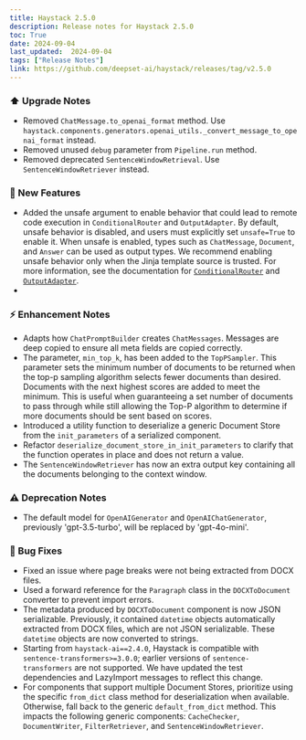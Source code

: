```yaml
---
title: Haystack 2.5.0
description: Release notes for Haystack 2.5.0
toc: True
date: 2024-09-04
last_updated:  2024-09-04
tags: ["Release Notes"]
link: https://github.com/deepset-ai/haystack/releases/tag/v2.5.0
---
```


### ⬆️ Upgrade Notes

-   Removed `ChatMessage.to_openai_format` method. Use `haystack.components.generators.openai_utils._convert_message_to_openai_format` instead.
-   Removed unused `debug` parameter from `Pipeline.run` method.
-   Removed deprecated `SentenceWindowRetrieval`. Use `SentenceWindowRetriever` instead.

### 🚀 New Features

- Added the unsafe argument to enable behavior that could lead to remote code execution in `ConditionalRouter` and `OutputAdapter`. By default, unsafe behavior is disabled, and users must explicitly set `unsafe=True` to enable it. When unsafe is enabled, types such as `ChatMessage`, `Document`, and `Answer` can be used as output types. We recommend enabling unsafe behavior only when the Jinja template source is trusted. For more information, see the documentation for [`ConditionalRouter`](https://docs.haystack.deepset.ai/docs/conditionalrouter#unsafe-behaviour) and [`OutputAdapter`](https://docs.haystack.deepset.ai/docs/outputadapter#unsafe-behaviour).
- 

### ⚡️ Enhancement Notes

-   Adapts how `ChatPromptBuilder` creates `ChatMessages`. Messages are deep copied to ensure all meta fields are copied correctly.
-   The parameter, `min_top_k`, has been added to the `TopPSampler`. This parameter sets the minimum number of documents to be returned when the top-p sampling algorithm selects fewer documents than desired. Documents with the next highest scores are added to meet the minimum. This is useful when guaranteeing a set number of documents to pass through while still allowing the Top-P algorithm to determine if more documents should be sent based on scores.
-   Introduced a utility function to deserialize a generic Document Store from the `init_parameters` of a serialized component.
-   Refactor `deserialize_document_store_in_init_parameters` to clarify that the function operates in place and does not return a value.
-   The `SentenceWindowRetriever` has now an extra output key containing all the documents belonging to the context window.

### ⚠️ Deprecation Notes

- The default model for `OpenAIGenerator` and `OpenAIChatGenerator`, previously 'gpt-3.5-turbo', will be replaced by 'gpt-4o-mini'.

### 🐛 Bug Fixes

-   Fixed an issue where page breaks were not being extracted from DOCX files.
-   Used a forward reference for the `Paragraph` class in the `DOCXToDocument` converter to prevent import errors.
-   The metadata produced by `DOCXToDocument` component is now JSON serializable. Previously, it contained `datetime` objects automatically extracted from DOCX files, which are not JSON serializable. These `datetime` objects are now converted to strings.
-   Starting from `haystack-ai==2.4.0`, Haystack is compatible with `sentence-transformers>=3.0.0`; earlier versions of `sentence-transformers` are not supported. We have updated the test dependencies and LazyImport messages to reflect this change.
-   For components that support multiple Document Stores, prioritize using the specific `from_dict` class method for deserialization when available. Otherwise, fall back to the generic `default_from_dict` method. This impacts the following generic components: `CacheChecker`, `DocumentWriter`, `FilterRetriever`, and `SentenceWindowRetriever`.

